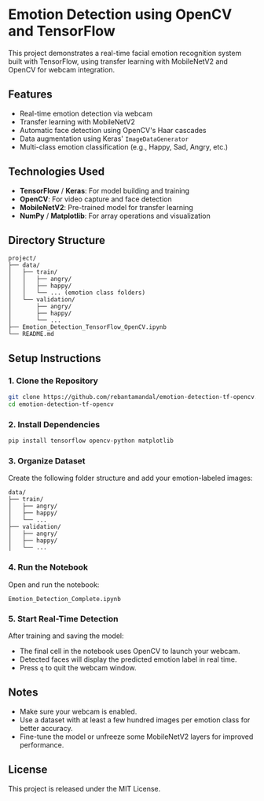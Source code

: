 # Emotion Detection using OpenCV and TensorFlow

This project demonstrates a real-time facial emotion recognition system built with TensorFlow, using transfer learning with MobileNetV2 and OpenCV for webcam integration.

## Features

- Real-time emotion detection via webcam
- Transfer learning with MobileNetV2
- Automatic face detection using OpenCV's Haar cascades
- Data augmentation using Keras' `ImageDataGenerator`
- Multi-class emotion classification (e.g., Happy, Sad, Angry, etc.)

## Technologies Used

- **TensorFlow** / **Keras**: For model building and training
- **OpenCV**: For video capture and face detection
- **MobileNetV2**: Pre-trained model for transfer learning
- **NumPy** / **Matplotlib**: For array operations and visualization

## Directory Structure

```
project/
├── data/
│   ├── train/
│   │   ├── angry/
│   │   ├── happy/
│   │   └── ... (emotion class folders)
│   └── validation/
│       ├── angry/
│       ├── happy/
│       └── ...
├── Emotion_Detection_TensorFlow_OpenCV.ipynb
└── README.md
```

## Setup Instructions

### 1. Clone the Repository
```bash
git clone https://github.com/rebantamandal/emotion-detection-tf-opencv.git
cd emotion-detection-tf-opencv
```

### 2. Install Dependencies
```bash
pip install tensorflow opencv-python matplotlib
```

### 3. Organize Dataset
Create the following folder structure and add your emotion-labeled images:
```
data/
├── train/
│   ├── angry/
│   ├── happy/
│   └── ...
├── validation/
│   ├── angry/
│   ├── happy/
│   └── ...
```

### 4. Run the Notebook
Open and run the notebook:
```
Emotion_Detection_Complete.ipynb
```

### 5. Start Real-Time Detection
After training and saving the model:
- The final cell in the notebook uses OpenCV to launch your webcam.
- Detected faces will display the predicted emotion label in real time.
- Press `q` to quit the webcam window.

## Notes

- Make sure your webcam is enabled.
- Use a dataset with at least a few hundred images per emotion class for better accuracy.
- Fine-tune the model or unfreeze some MobileNetV2 layers for improved performance.

## License

This project is released under the MIT License.
